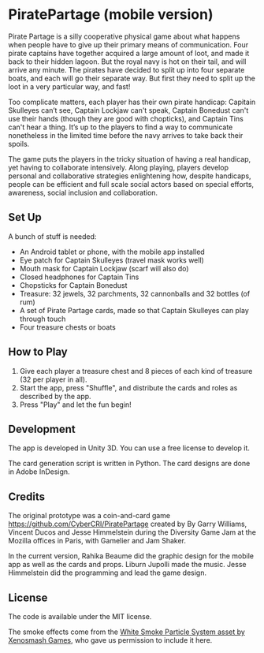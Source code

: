 # PiratePartage (mobile version)

Pirate Partage is a silly cooperative physical game about what happens when people have to give up their primary means of communication. Four pirate captains have together acquired a large amount of loot, and made it back to their hidden lagoon. But the royal navy is hot on their tail, and will arrive any minute. The pirates have decided to split up into four separate boats, and each will go their separate way. But first they need to split up the loot in a very particular way, and fast! 

Too complicate matters, each player has their own pirate handicap: Capitain Skulleyes can’t see, Captain Lockjaw can't speak, Captain Bonedust can't use their hands (though they are good with chopticks), and Captain Tins can't hear a thing. It’s up to the players to find a way to communicate nonetheless in the limited time before the navy arrives to take back their spoils.

The game puts the players in the tricky situation of having a real handicap, yet having to collaborate intensively. Along playing, players develop personal and collaborative strategies enlightening how, despite handicaps, people can be efficient and full scale social actors based on special efforts, awareness, social inclusion and collaboration.

## Set Up

A bunch of stuff is needed:

* An Android tablet or phone, with the mobile app installed 
* Eye patch for Captain Skulleyes (travel mask works well)
* Mouth mask for Captain Lockjaw (scarf will also do) 
* Closed headphones for Captain Tins
* Chopsticks for Captain Bonedust
* Treasure: 32 jewels, 32 parchments, 32 cannonballs and 32 bottles (of rum)
* A set of Pirate Partage cards, made so that Captain Skulleyes can play through touch
* Four treasure chests or boats

## How to Play

1. Give each player a treasure chest and 8 pieces of each kind of treasure (32 per player in all).
2. Start the app, press "Shuffle", and distribute the cards and roles as described by the app.
3. Press "Play" and let the fun begin!

## Development

The app is developed in Unity 3D. You can use a free license to develop it.

The card generation script is written in Python. The card designs are done in Adobe InDesign.

## Credits

The original prototype was a coin-and-card game https://github.com/CyberCRI/PiratePartage created by By Garry Williams, Vincent Ducos and Jesse Himmelstein during the Diversity Game Jam at the Mozilla offices in Paris, with Gamelier and Jam Shaker.

In the current version, Rahika Beaume did the graphic design for the mobile app as well as the cards and props. Liburn Jupolli made the music. Jesse Himmelstein did the programming and lead the game design.

## License

The code is available under the MIT license.

The smoke effects come from the [White Smoke Particle System asset by Xenosmash Games](https://www.assetstore.unity3d.com/en/#!/content/20404), who gave us permission to include it here.
